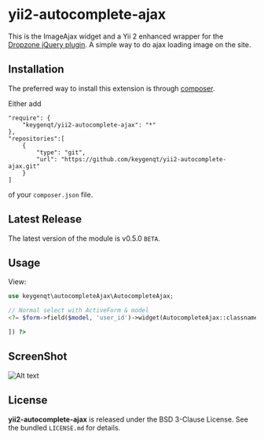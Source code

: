 yii2-autocomplete-ajax
===================

This is the ImageAjax widget and a Yii 2 enhanced wrapper for the [Dropzone jQuery plugin](http://www.dropzonejs.com). A simple way to do ajax loading image on the site.

## Installation

The preferred way to install this extension is through [composer](http://getcomposer.org/download/).

Either add

```
"require": {
    "keygenqt/yii2-autocomplete-ajax": "*"
},
"repositories":[
    {
        "type": "git",
        "url": "https://github.com/keygenqt/yii2-autocomplete-ajax.git"
    }
]
```

of your `composer.json` file.

## Latest Release

The latest version of the module is v0.5.0 `BETA`.

## Usage

View:

```php
use keygenqt\autocompleteAjax\AutocompleteAjax;

// Normal select with ActiveForm & model
<?= $form->field($model, 'user_id')->widget(AutocompleteAjax::classname(), [

]) ?>

```

## ScreenShot

![Alt text](https://raw.githubusercontent.com/keygenqt/yii2-autocomplete-ajax/master/screenshot/screen.png?raw=true "")

## License

**yii2-autocomplete-ajax** is released under the BSD 3-Clause License. See the bundled `LICENSE.md` for details.